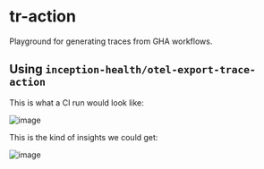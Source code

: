 # tr-action

Playground for generating traces from GHA workflows.

## Using `inception-health/otel-export-trace-action`

This is what a CI run would look like:

![image](https://user-images.githubusercontent.com/10437518/219880288-f87886bc-d7a9-41bc-958f-bca7ec69e76c.png)

This is the kind of insights we could get:

![image](https://user-images.githubusercontent.com/10437518/219880578-13ab525f-32d3-4a8b-a0e7-d5660b99f134.png)

